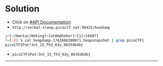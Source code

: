 # Solution

- Click on [#API Documentation](http://verbal-sleep.picoctf.net:56425/api-docs)
- `http://verbal-sleep.picoctf.net:56425/headump`

```bash
╭─[~/Hentai/Heking]─[at0m@heker]─[1]─[6607]
╰─[:(] % cat heapdump-1742668380671.heapsnapshot | grep picoCTF{
picoCTF{Pat!3nt_15_Th3_K3y_8635db4b}
```

- `picoCTF{Pat!3nt_15_Th3_K3y_8635db4b}`

---
